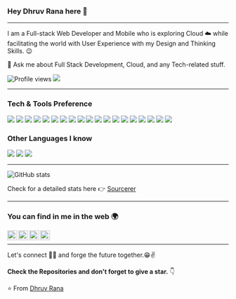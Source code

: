 ### Hey Dhruv Rana here 👋

---
I am a Full-stack Web Developer and Mobile who is exploring Cloud :cloud: while facilitating the world with User Experience with my Design and Thinking Skills. :wink:
 
 💬 Ask me about Full Stack Development, Cloud, and any Tech-related stuff.


![Profile views](https://gpvc.arturio.dev/drjaat)  <img src="https://img.shields.io/github/followers/drjaat?label=Follow" style=" float:left, margin-right:10px" />


---


### Tech & Tools Preference

<img src = "https://img.shields.io/badge/-HTML5-E34F26?style=flat&logo=html5&logoColor=white"> <img src = "https://img.shields.io/badge/-CSS3-1572B6?style=flat&logo=css3&logoColor=white">
<img src="https://img.shields.io/badge/-Bootstrap-563D7C?style=flat&logo=bootstrap&logoColor=white">
<img src="https://img.shields.io/badge/-JavaScript-eed718?style=flat&logo=javascript&logoColor=ffffff">
<img src="https://img.shields.io/badge/-Sass-cc6699?style=flat&logo=sass&logoColor=ffffff">
<img src="https://img.shields.io/badge/-Tailwind-007ACC?style=flat&logo=tailwind&logoColor=ffffff">
<img src="https://img.shields.io/badge/-React-000000?style=flat&logo=react&logoColor=00c8ff">
<img src="https://img.shields.io/badge/-Angular-3C873A?style=flat&logo=angular&logoColor=00c8ff">
<img src="https://img.shields.io/badge/-MongoDB-4DB33D?style=flat&logo=mongodb&logoColor=FFFFFF">
<img src="https://img.shields.io/badge/-GraphQL-e535ab?style=flat&logo=graphql&logoColor=FFFFFF">
<img src="https://img.shields.io/badge/-MySQL-F29111?style=flat&logo=mysql&logoColor=FFFFFF">
<img src="https://img.shields.io/badge/-Express.js-787878?style=flat">
<img src="https://img.shields.io/badge/-Node.js-3C873A?style=flat&logo=Node.js&logoColor=white">
<img src="https://img.shields.io/badge/-Firebase-FFA611?style=flat&logo=firebase&logoColor=FFFFFF">
<img src="https://img.shields.io/badge/-Progressive Web Apps-5A0FC8?style=flat">
<img src="http://img.shields.io/badge/-Git-F1502F?style=flat&logo=git&logoColor=FFFFFF">
<img src="http://img.shields.io/badge/-Github-000000?style=flat&logo=github&logoColor=FFFFFF">
<img src="http://img.shields.io/badge/-VS%20Code-007ACC?style=flat&logo=visual%20studio%20code&logoColor=white">
<img src="http://img.shields.io/badge/-Heroku-430098?style=flat&logo=heroku&logoColor=white">

### Other Languages I know
<img src="http://img.shields.io/badge/-Java-F89820?style=flat&logo=java&logoColor=white"> <img src="https://img.shields.io/badge/-C%20&%20C++-659ad2?style=flat&logo=c%2B%2B&logoColor=ffffff"> <img src="https://img.shields.io/badge/-Python-black?style=flat&logo=python&logoColor=white"> 

---

![GitHub stats](https://github-readme-stats.vercel.app/api?username=drjaat&show_icons=true&hide_border=true)

Check for a detailed stats here :point_right: [Sourcerer](https://sourcerer.io/drjaat)

---


### You can find in me in the web 🌍
[<img align="left" alt="drjaat" width="22px" src="https://img.icons8.com/material-outlined/24/FFFFFF/globe--v1.png" />][website]
[<img align="left" alt="drjaat | Twitter" width="22px" src="https://cdn.jsdelivr.net/npm/simple-icons@v3/icons/twitter.svg" />][twitter]
[<img align="left" alt="drjaat | LinkedIn" width="22px" src="https://cdn.jsdelivr.net/npm/simple-icons@v3/icons/linkedin.svg" />][linkedin]
[<img align="left" alt="drjaat | Instagram" width="22px" src="https://cdn.jsdelivr.net/npm/simple-icons@v3/icons/instagram.svg" />][instagram]

<br/>

---

Let's connect 👨‍💻 and forge the future together.😁✌

**Check the Repositories and don't forget to give a star.** 👇

:star: From [Dhruv Rana](https://github.com/drjaat)

[website]: https://itsdrjaat.com
[twitter]: https://twitter.com/itsdrjaat
[instagram]: https://www.instagram.com/itsdrjaat
[linkedin]: https://www.linkedin.com/in/drjaat
